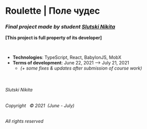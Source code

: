 # Roulette | Поле чудес

### _Final project made by student [Slutski Nikita](https://github.com/user-of-github)_

__[This project is full property of its developer]__

&nbsp;

* __Technologies__: TypeScript, React, BabylonJS, MobX
* __Terms of development__: June 22, 2021 ——> July 21, 2021  
  + _(+ some fixes & updates after submission of course work)_
    
&nbsp; &nbsp;

###### Slutski Nikita

###### Copyright &nbsp; © 2021 &nbsp;(June - July)

###### All rights reserved